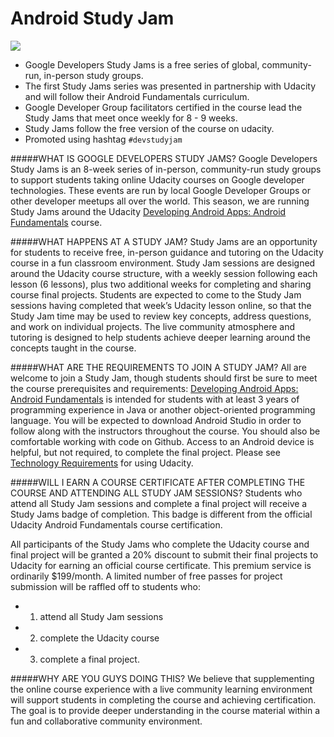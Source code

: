 
# Android Study Jam

![](http://developerstudyjams.com/images/masthead.png)

- Google Developers Study Jams is a free series of global, community-run, in-person study groups. 
- The first Study Jams series was presented in partnership with Udacity and will follow their Android Fundamentals curriculum. 
- Google Developer Group facilitators certified in the course lead the Study Jams that meet once weekly for 8 - 9 weeks.
- Study Jams follow the free version of the course on udacity.
- Promoted using hashtag `#devstudyjam`



#####WHAT IS GOOGLE DEVELOPERS STUDY JAMS?
Google Developers Study Jams is an 8-week series of in-person, community-run study groups to support students taking online Udacity courses on Google developer technologies. These events are run by local Google Developer Groups or other developer meetups all over the world. This season, we are running Study Jams around the Udacity [Developing Android Apps: Android Fundamentals](https://www.udacity.com/course/developing-android-apps--ud853) course.



#####WHAT HAPPENS AT A STUDY JAM?
Study Jams are an opportunity for students to receive free, in-person guidance and tutoring on the Udacity course in a fun classroom environment. Study Jam sessions are designed around the Udacity course structure, with a weekly session following each lesson (6 lessons), plus two additional weeks for completing and sharing course final projects. Students are expected to come to the Study Jam sessions having completed that week’s Udacity lesson online, so that the Study Jam time may be used to review key concepts, address questions, and work on individual projects. The live community atmosphere and tutoring is designed to help students achieve deeper learning around the concepts taught in the course.



#####WHAT ARE THE REQUIREMENTS TO JOIN A STUDY JAM?
All are welcome to join a Study Jam, though students should first be sure to meet the course prerequisites and requirements: [Developing Android Apps: Android Fundamentals](https://www.udacity.com/course/ud853) is intended for students with at least 3 years of programming experience in Java or another object­-oriented programming language. You will be expected to download Android Studio in order to follow along with the instructors throughout the course. You should also be comfortable working with code on Github. Access to an Android device is helpful, but not required, to complete the final project. Please see [Technology Requirements](https://www.udacity.com/tech-requirements) for using Udacity.



#####WILL I EARN A COURSE CERTIFICATE AFTER COMPLETING THE COURSE AND ATTENDING ALL STUDY JAM SESSIONS?
Students who attend all Study Jam sessions and complete a final project will receive a Study Jams badge of completion. This badge is different from the official Udacity Android Fundamentals course certification. 

All participants of the Study Jams who complete the Udacity course and final project will be granted a 20% discount to submit their final projects to Udacity for earning an official course certificate. This premium service is ordinarily $199/month. A limited number of free passes for project submission will be raffled off to students who:
- 1) attend all Study Jam sessions 
- 2) complete the Udacity course 
- 3) complete a final project.




#####WHY ARE YOU GUYS DOING THIS?
We believe that supplementing the online course experience with a live community learning environment will support students in completing the course and achieving certification. The goal is to provide deeper understanding in the course material within a fun and collaborative community environment.
